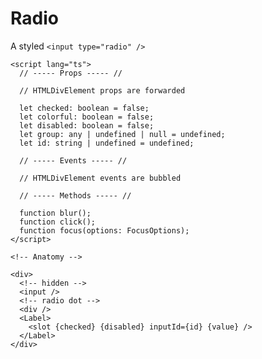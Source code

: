 # Radio

A styled `<input type="radio" />`

<script>
    import Playground from './RadioPlayground.svelte';
</script>

<Playground />

```svelte
<script lang="ts">
  // ----- Props ----- //

  // HTMLDivElement props are forwarded

  let checked: boolean = false;
  let colorful: boolean = false;
  let disabled: boolean = false;
  let group: any | undefined | null = undefined;
  let id: string | undefined = undefined;

  // ----- Events ----- //

  // HTMLDivElement events are bubbled

  // ----- Methods ----- //

  function blur();
  function click();
  function focus(options: FocusOptions);
</script>

<!-- Anatomy -->

<div>
  <!-- hidden -->
  <input />
  <!-- radio dot -->
  <div />
  <Label>
    <slot {checked} {disabled} inputId={id} {value} />
  </Label>
</div>
```
